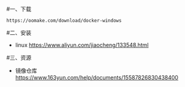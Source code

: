#一、下载

    https://oomake.com/download/docker-windows

#二、安装
    
* linux https://www.aliyun.com/jiaocheng/133548.html

#三、资源

* 镜像仓库
    https://www.163yun.com/help/documents/15587826830438400

